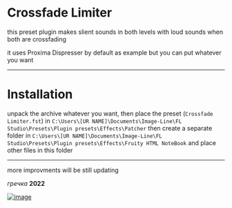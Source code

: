 # Crossfade Limiter

this preset plugin makes slient sounds in
both levels with loud sounds when both are crossfading 

it uses Proxima Dispresser by default as example
but you can put whatever you want 

---

# Installation

unpack the archive whatever you want, then
place the preset (`Crossfade Limiter.fst`) in `C:\Users\[UR NAME]\Documents\Image-Line\FL Studio\Presets\Plugin presets\Effects\Patcher`
then create a separate folder in `C:\Users\[UR NAME]\Documents\Image-Line\FL Studio\Presets\Plugin presets\Effects\Fruity HTML NoteBook`
and place other files in this folder 

---

more improvments will be still updating

_гречка_ __2022__

[![image](https://user-images.githubusercontent.com/64285271/184018524-55d9141f-7bac-4331-bdf2-fd846031ff1d.png)](https://creativecommons.org/licenses/by/4.0/)

